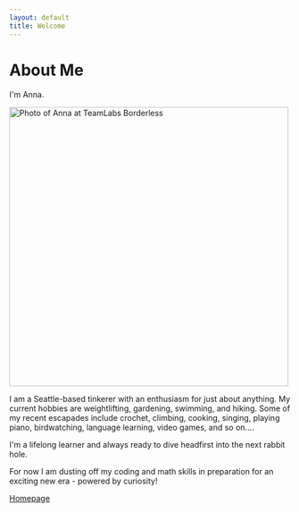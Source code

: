 ```yaml
---
layout: default
title: Welcome
---
```

# About Me
I'm Anna.

<img src="../assets/anna_2025.png" width="500" title="Photo of Anna at TeamLabs Borderless" alt="Photo of Anna at TeamLabs Borderless">

I am a Seattle-based tinkerer with an enthusiasm for just about anything. My current hobbies are weightlifting, gardening, swimming, and hiking. 
Some of my recent escapades include crochet, climbing, cooking, singing, playing piano, birdwatching, language learning, video games, and so on....

I'm a lifelong learner and always ready to dive headfirst into the next rabbit hole.

For now I am dusting off my coding and math skills in preparation for an exciting new era - powered by curiosity!

[Homepage](../index.md)